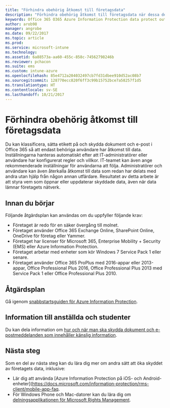 ```yaml
---
title: "Förhindra obehörig åtkomst till företagsdata"
description: "Förhindra obehörig åtkomst till företagsdata när dessa delas utanför företagets nätverk."
keywords: Office 365 O365 Azure Information Protection data protect outside network company data
author: arob98
manager: angrobe
ms.date: 09/22/2017
ms.topic: article
ms.prod: 
ms.service: microsoft-intune
ms.technology: 
ms.assetid: 6a88573a-aa60-455c-858c-74562798246b
ms.reviewer: pchacon
ms.suite: ems
ms.custom: intune-azure
ms.openlocfilehash: 85e4712a204032497cb7fd31dbee910d52ac08b7
ms.sourcegitcommit: 128770ecc820f6ff3c99b15752bce7a58257f1d5
ms.translationtype: HT
ms.contentlocale: sv-SE
ms.lasthandoff: 10/21/2017
---
```

# <a name="prevent-unauthorized-access-to-company-data"></a>Förhindra obehörig åtkomst till företagsdata 

Du kan klassificera, sätta etikett på och skydda dokument och e-post i Office 365 så att endast behöriga användare har åtkomst till data. Inställningarna hanteras automatiskt efter att IT-administratörer eller användare har konfigurerat regler och villkor. IT-teamet kan även ange rekommenderade inställningar för användarna att följa. Administratörer och användare kan även återkalla åtkomst till data som redan har delats med andra utan hjälp från någon annan utfärdare. Resultatet av detta arbete är att styra vem som öppnar eller uppdaterar skyddade data, även när data lämnar företagets nätverk. 

## <a name="before-you-begin"></a>Innan du börjar

Följande åtgärdsplan kan användas om du uppfyller följande krav:
* Företaget är redo för en säker övergång till molnet.
* Företaget använder Office 365 Exchange Online, SharePoint Online, OneDrive för företag eller Yammer.
* Företaget har licenser för Microsoft 365, Enterprise Mobility + Security (EMS) eller Azure Information Protection.
* Företaget arbetar med enheter som kör Windows 7 Service Pack 1 eller senare.
* Företaget använder Office 365 ProPlus med 2016-appar eller 2013-appar, Office Professional Plus 2016, Office Professional Plus 2013 med Service Pack 1 eller Office Professional Plus 2010.

## <a name="action-plan"></a>Åtgärdsplan

Gå igenom [snabbstartsguiden för Azure Information Protection](https://docs.microsoft.com/information-protection/get-started/infoprotect-quick-start-tutorial).  

## <a name="what-to-tell-employees-and-students"></a>Information till anställda och studenter

Du kan dela information om [hur och när man ska skydda dokument och e-postmeddelanden som innehåller känslig information](https://docs.microsoft.com/information-protection/deploy-use/help-users).

## <a name="next-steps"></a>Nästa steg

Som en del av nästa steg kan du lära dig mer om andra sätt att öka skyddet av företagets data, inklusive: 

* Lär dig att använda [Azure Information Protection på iOS- och Android-enheter](https://docs.microsoft.com/information-protection/rms-client/mobile-app-faq.
* För Windows Phone och Mac-datorer kan du lära dig om [delningsapplikationen för Microsoft Rights Management](https://technet.microsoft.com/dn451248).
